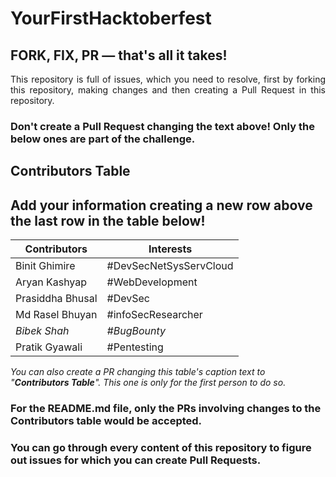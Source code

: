 # YourFirstHacktoberfest
## FORK, FIX, PR — that's all it takes!

<p align="justify">This repository is full of issues, which you need to resolve, first by forking this repository, making changes and then creating a Pull Request in this repository. </p>

### Don't create a Pull Request changing the text above! Only the below ones are part of the challenge.

## Contributors Table

## Add your information creating a new row above the last row in the table below!

Contributors | Interests
------------ | -------------
Binit Ghimire | #DevSecNetSysServCloud
Aryan Kashyap | #WebDevelopment
Prasiddha Bhusal | #DevSec
Md Rasel Bhuyan | #infoSecResearcher
_Bibek Shah_ | _#BugBounty_
Pratik Gyawali | #Pentesting

*You can also create a PR changing this table's caption text to "**Contributors Table**". This one is only for the first person to do so.*

### For the README.md file, only the PRs involving changes to the Contributors table would be accepted.

### You can go through every content of this repository to figure out issues for which you can create Pull Requests. 
